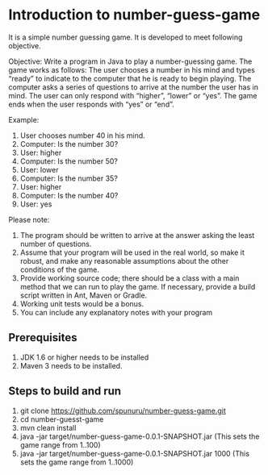 Introduction to number-guess-game
================================

It is a simple number guessing game. It is developed to meet following objective.

Objective:
Write a program in Java to play a number-guessing game. The game works as follows:
The user chooses a number in his mind and types “ready” to indicate to the computer that he is ready to begin playing.
The computer asks a series of questions to arrive at the number the user has in mind. The user can only respond with “higher”, “lower” or “yes”.
The game ends when the user responds with “yes” or “end”.
 
Example:
1. User chooses number 40 in his mind.
2. Computer: Is the number 30?
3. User: higher
4. Computer: Is the number 50?
5. User: lower
6. Computer: Is the number 35?
7. User: higher
8. Computer: Is the number 40?
9. User: yes

 
Please note:
1. The program should be written to arrive at the answer asking the least number of questions.
2. Assume that your program will be used in the real world, so make it robust, and make any reasonable assumptions about the other conditions of the game.
3. Provide working source code; there should be a class with a main method that we can run to play the game. If necessary, provide a build script written in Ant, Maven or Gradle.
4. Working unit tests would be a bonus.
5. You can include any explanatory notes with your program

Prerequisites
---------------
1. JDK 1.6 or higher needs to be installed
2. Maven 3 needs to be installed.

Steps to build and run
-----------------------
1. git clone https://github.com/spunuru/number-guess-game.git
2. cd number-guesst-game
3. mvn clean install
4. java -jar target/number-guess-game-0.0.1-SNAPSHOT.jar          (This sets the game range from 1..100)
5. java -jar target/number-guess-game-0.0.1-SNAPSHOT.jar 1000   (This sets the game range from 1..1000)

